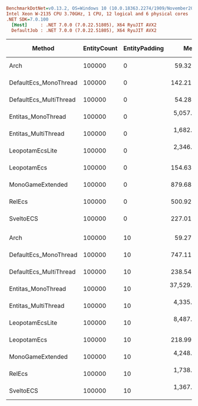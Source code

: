 ``` ini

BenchmarkDotNet=v0.13.2, OS=Windows 10 (10.0.18363.2274/1909/November2019Update/19H2)
Intel Xeon W-2135 CPU 3.70GHz, 1 CPU, 12 logical and 6 physical cores
.NET SDK=7.0.100
  [Host]     : .NET 7.0.0 (7.0.22.51805), X64 RyuJIT AVX2
  DefaultJob : .NET 7.0.0 (7.0.22.51805), X64 RyuJIT AVX2


```
|                 Method | EntityCount | EntityPadding |         Mean |      Error |       StdDev |       Median | Ratio | RatioSD | CacheMisses/Op | Allocated | Alloc Ratio |
|----------------------- |------------ |-------------- |-------------:|-----------:|-------------:|-------------:|------:|--------:|---------------:|----------:|------------:|
|                   Arch |      100000 |             0 |     59.32 μs |   0.174 μs |     0.145 μs |     59.30 μs |  0.42 |    0.00 |              8 |         - |          NA |
|  DefaultEcs_MonoThread |      100000 |             0 |    142.21 μs |   0.520 μs |     0.434 μs |    142.10 μs |  1.00 |    0.00 |             27 |         - |          NA |
| DefaultEcs_MultiThread |      100000 |             0 |     54.28 μs |   1.076 μs |     1.738 μs |     54.25 μs |  0.38 |    0.01 |             59 |         - |          NA |
|     Entitas_MonoThread |      100000 |             0 |  5,057.96 μs |  31.595 μs |    29.554 μs |  5,058.80 μs | 35.54 |    0.20 |        733,211 |     109 B |          NA |
|    Entitas_MultiThread |      100000 |             0 |  1,682.34 μs |  11.759 μs |     9.819 μs |  1,678.44 μs | 11.83 |    0.09 |        734,546 |    1155 B |          NA |
|        LeopotamEcsLite |      100000 |             0 |  2,346.29 μs |   5.466 μs |     5.113 μs |  2,345.82 μs | 16.50 |    0.06 |          1,065 |       5 B |          NA |
|            LeopotamEcs |      100000 |             0 |    154.63 μs |   0.463 μs |     0.361 μs |    154.70 μs |  1.09 |    0.00 |             19 |         - |          NA |
|       MonoGameExtended |      100000 |             0 |    879.68 μs |   2.811 μs |     2.629 μs |    880.03 μs |  6.19 |    0.02 |         50,361 |     161 B |          NA |
|                 RelEcs |      100000 |             0 |    500.92 μs |   5.981 μs |     5.595 μs |    499.51 μs |  3.53 |    0.04 |         24,000 |     169 B |          NA |
|              SveltoECS |      100000 |             0 |    227.01 μs |   0.399 μs |     0.333 μs |    227.05 μs |  1.60 |    0.00 |             18 |         - |          NA |
|                        |             |               |              |            |              |              |       |         |                |           |             |
|                   Arch |      100000 |            10 |     59.27 μs |   0.190 μs |     0.148 μs |     59.29 μs |  0.08 |    0.00 |              8 |         - |        0.00 |
|  DefaultEcs_MonoThread |      100000 |            10 |    747.11 μs |   8.970 μs |     7.490 μs |    744.48 μs |  1.00 |    0.00 |        104,435 |       1 B |        1.00 |
| DefaultEcs_MultiThread |      100000 |            10 |    238.54 μs |   5.123 μs |    13.763 μs |    232.96 μs |  0.33 |    0.02 |         71,117 |       1 B |        1.00 |
|     Entitas_MonoThread |      100000 |            10 | 37,529.23 μs | 736.635 μs | 1,401.525 μs | 37,404.43 μs | 52.19 |    1.29 |        536,174 |     201 B |      201.00 |
|    Entitas_MultiThread |      100000 |            10 |  4,335.27 μs |  84.729 μs |   113.111 μs |  4,360.45 μs |  5.79 |    0.14 |        494,636 |    1165 B |    1,165.00 |
|        LeopotamEcsLite |      100000 |            10 |  8,487.25 μs |  94.406 μs |    78.833 μs |  8,465.98 μs | 11.36 |    0.12 |        460,256 |      22 B |       22.00 |
|            LeopotamEcs |      100000 |            10 |    218.99 μs |   2.416 μs |     2.018 μs |    220.01 μs |  0.29 |    0.01 |          1,128 |         - |        0.00 |
|       MonoGameExtended |      100000 |            10 |  4,248.99 μs |  27.474 μs |    22.942 μs |  4,251.02 μs |  5.69 |    0.08 |        588,068 |     171 B |      171.00 |
|                 RelEcs |      100000 |            10 |  1,738.93 μs |   6.406 μs |     5.679 μs |  1,737.61 μs |  2.33 |    0.02 |        121,272 |     171 B |      171.00 |
|              SveltoECS |      100000 |            10 |  1,367.68 μs |   2.586 μs |     2.019 μs |  1,368.03 μs |  1.83 |    0.02 |          1,465 |       3 B |        3.00 |
